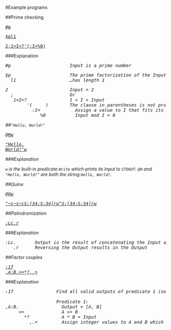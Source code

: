 #Example programs

##Prime checking

[<pre>#p</pre>](http://brachylog.tryitonline.net/#code=I3A&input=MTM)

[<pre>$pl1</pre>](http://brachylog.tryitonline.net/#code=JHBsMQ&input=MTM)

[<pre>2;1\<I\<?'(:I=%0)</pre>](http://brachylog.tryitonline.net/#code=MjsxPEk8PycoOkk9JTAp&input=MTM)

###Explanation

<pre>#p                      <i>Input is a prime number<i></pre>


<pre>$p                      <i>The prime factorization of the Input…</i>
  l1                    <i>…has length 1</i></pre>

<pre>2                       <i>Input = 2</i>
  ;                     <i>Or</i>
   1&lt;I&lt;?                <i>1 &lt; I &lt; Input</i>
        '(     )        <i>The clause in parentheses is not provable:</i>  
          :I=             <i>Assign a value to I that fits its constraints</i>
             %0           <i>Input mod I = 0</i></pre>


##`"Hello, World!"`

[<pre>@Hw</pre>](http://brachylog.tryitonline.net/#code=QEh3&input=)

[<pre>"Hello, World!"w</pre>](http://brachylog.tryitonline.net/#code=IkhlbGxvLCBXb3JsZCEidw&input=)


###Explanation

`w` is the built-in predicate `Write` which prints its Input to `STDOUT`. `@H` and `"Hello, World!"` are both the string `Hello, World!`.

##Quine

[<pre>@Qw</pre>](http://brachylog.tryitonline.net/#code=QFF3&input=)

[<pre>"~c~s~cS:[34:S:34]rw"S:[34:S:34]rw</pre>](http://brachylog.tryitonline.net/#code=In5jfnN-Y1M6WzM0OlM6MzRdcnciUzpbMzQ6UzozNF1ydw&input=)

##Palindromization

[<pre>:Lc.r</pre>](http://brachylog.tryitonline.net/#code=OkxjLnI&input=IlRlc3Qi&args=Wg)

###Explanation

<pre>:Lc.       Output is the result of concatenating the Input and a variable L
   .r      Reversing the Output results in the Output</pre>

##Factor couples

[<pre>:1f
,A:B.>=*?,.=</pre>](http://brachylog.tryitonline.net/#code=OjFmCixBOkIuPj0qPywuPQ&input=MTI&args=Wg)

###Explanation

<pre>:1f                Find all valid outputs of predicate 1 (see below)

                   Predicate 1:
,A:B.                Output = [A, B]
     >=              A >= B
       *?            A * B = Input
         ,.=         Assign integer values to A and B which match those constraints</pre>